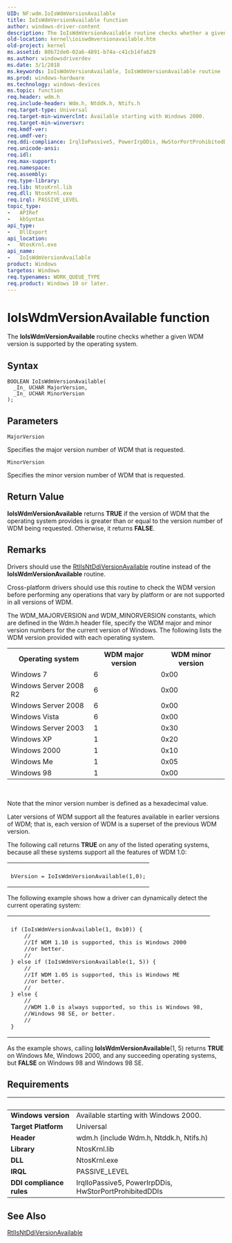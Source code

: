 ```yaml
---
UID: NF:wdm.IoIsWdmVersionAvailable
title: IoIsWdmVersionAvailable function
author: windows-driver-content
description: The IoIsWdmVersionAvailable routine checks whether a given WDM version is supported by the operating system.
old-location: kernel\ioiswdmversionavailable.htm
old-project: kernel
ms.assetid: 80b72de0-02a6-4891-b74a-c41cb14fa629
ms.author: windowsdriverdev
ms.date: 3/1/2018
ms.keywords: IoIsWdmVersionAvailable, IoIsWdmVersionAvailable routine [Kernel-Mode Driver Architecture], k104_775d6afa-6edd-4922-bdff-a8fe5d32bc3a.xml, kernel.ioiswdmversionavailable, wdm/IoIsWdmVersionAvailable
ms.prod: windows-hardware
ms.technology: windows-devices
ms.topic: function
req.header: wdm.h
req.include-header: Wdm.h, Ntddk.h, Ntifs.h
req.target-type: Universal
req.target-min-winverclnt: Available starting with Windows 2000.
req.target-min-winversvr: 
req.kmdf-ver: 
req.umdf-ver: 
req.ddi-compliance: IrqlIoPassive5, PowerIrpDDis, HwStorPortProhibitedDDIs
req.unicode-ansi: 
req.idl: 
req.max-support: 
req.namespace: 
req.assembly: 
req.type-library: 
req.lib: NtosKrnl.lib
req.dll: NtosKrnl.exe
req.irql: PASSIVE_LEVEL
topic_type:
-	APIRef
-	kbSyntax
api_type:
-	DllExport
api_location:
-	NtosKrnl.exe
api_name:
-	IoIsWdmVersionAvailable
product: Windows
targetos: Windows
req.typenames: WORK_QUEUE_TYPE
req.product: Windows 10 or later.
---
```



# IoIsWdmVersionAvailable function
The <b>IoIsWdmVersionAvailable</b> routine checks whether a given WDM version is supported by the operating system.

## Syntax

````
BOOLEAN IoIsWdmVersionAvailable(
  _In_ UCHAR MajorVersion,
  _In_ UCHAR MinorVersion
);
````

## Parameters

`MajorVersion`

Specifies the major version number of WDM that is requested.

`MinorVersion`

Specifies the minor version number of WDM that is requested.


## Return Value

<b>IoIsWdmVersionAvailable</b> returns <b>TRUE</b> if the version of WDM that the operating system provides is greater than or equal to the version number of WDM being requested. Otherwise, it returns <b>FALSE</b>.

## Remarks

Drivers should use the <a href="..\wdm\nf-wdm-rtlisntddiversionavailable.md">RtlIsNtDdiVersionAvailable</a> routine instead of the <b>IoIsWdmVersionAvailable</b> routine.

Cross-platform drivers should use this routine to check the WDM version before performing any operations that vary by platform or are not supported in all versions of WDM.

The WDM_MAJORVERSION and WDM_MINORVERSION constants, which are defined in the Wdm.h header file, specify the WDM major and minor version numbers for the current version of Windows. The following lists the WDM version provided with each operating system.

<table>
<tr>
<th>Operating system</th>
<th>WDM major version</th>
<th>WDM minor version</th>
</tr>
<tr>
<td>
Windows 7

</td>
<td>
6

</td>
<td>
0x00

</td>
</tr>
<tr>
<td>
Windows Server 2008 R2

</td>
<td>
6

</td>
<td>
0x00

</td>
</tr>
<tr>
<td>
Windows Server 2008

</td>
<td>
6

</td>
<td>
0x00

</td>
</tr>
<tr>
<td>
Windows Vista

</td>
<td>
6

</td>
<td>
0x00

</td>
</tr>
<tr>
<td>
Windows Server 2003

</td>
<td>
1

</td>
<td>
0x30

</td>
</tr>
<tr>
<td>
Windows XP

</td>
<td>
1

</td>
<td>
0x20

</td>
</tr>
<tr>
<td>
Windows 2000

</td>
<td>
1

</td>
<td>
0x10

</td>
</tr>
<tr>
<td>
Windows Me

</td>
<td>
1

</td>
<td>
0x05

</td>
</tr>
<tr>
<td>
Windows 98

</td>
<td>
1

</td>
<td>
0x00

</td>
</tr>
</table>
 

Note that the minor version number is defined as a hexadecimal value.

Later versions of WDM support all the features available in earlier versions of WDM; that is, each version of WDM is a superset of the previous WDM version.

The following call returns <b>TRUE</b> on any of the listed operating systems, because all these systems support all the features of WDM 1.0:

<div class="code"><span codelanguage=""><table>
<tr>
<th></th>
</tr>
<tr>
<td>
<pre>bVersion = IoIsWdmVersionAvailable(1,0);</pre>
</td>
</tr>
</table></span></div>
The following example shows how a driver can dynamically detect the current operating system:

<div class="code"><span codelanguage=""><table>
<tr>
<th></th>
</tr>
<tr>
<td>
<pre>if (IoIsWdmVersionAvailable(1, 0x10)) {
    //
    //If WDM 1.10 is supported, this is Windows 2000
    //or better.
    //
} else if (IoIsWdmVersionAvailable(1, 5)) {
    //
    //If WDM 1.05 is supported, this is Windows ME
    //or better.
    //
} else {
    //
    //WDM 1.0 is always supported, so this is Windows 98, 
    //Windows 98 SE, or better.
    //
}</pre>
</td>
</tr>
</table></span></div>
As the example shows, calling <b>IoIsWdmVersionAvailable</b>(1, 5) returns <b>TRUE</b> on Windows Me, Windows 2000, and any succeeding operating systems, but <b>FALSE</b> on Windows 98 and Windows 98 SE.

## Requirements
| &nbsp; | &nbsp; |
| ---- |:---- |
| **Windows version** | Available starting with Windows 2000.  |
| **Target Platform** | Universal |
| **Header** | wdm.h (include Wdm.h, Ntddk.h, Ntifs.h) |
| **Library** | NtosKrnl.lib |
| **DLL** | NtosKrnl.exe |
| **IRQL** | PASSIVE_LEVEL |
| **DDI compliance rules** | IrqlIoPassive5, PowerIrpDDis, HwStorPortProhibitedDDIs |

## See Also

<a href="..\wdm\nf-wdm-rtlisntddiversionavailable.md">RtlIsNtDdiVersionAvailable</a>